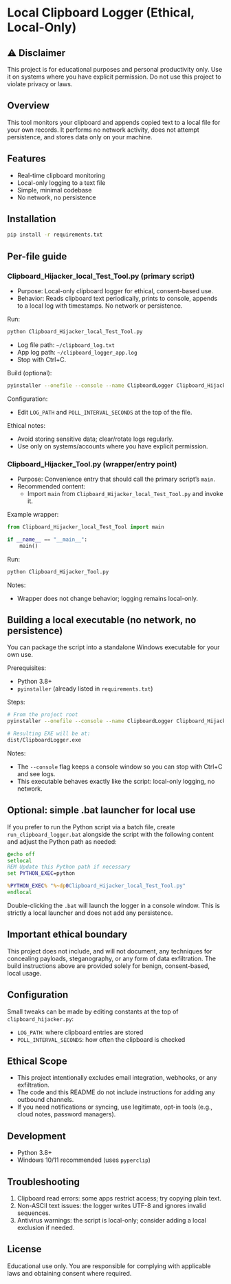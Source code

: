 # Local Clipboard Logger (Ethical, Local-Only)

## ⚠️ Disclaimer
This project is for educational purposes and personal productivity only. Use it on systems where you have explicit permission. Do not use this project to violate privacy or laws.

## Overview
This tool monitors your clipboard and appends copied text to a local file for your own records. It performs no network activity, does not attempt persistence, and stores data only on your machine.

## Features
- Real-time clipboard monitoring
- Local-only logging to a text file
- Simple, minimal codebase
- No network, no persistence

## Installation
```bash
pip install -r requirements.txt
```

## Per-file guide

### Clipboard_Hijacker_local_Test_Tool.py (primary script)
- Purpose: Local-only clipboard logger for ethical, consent-based use.
- Behavior: Reads clipboard text periodically, prints to console, appends to a local log with timestamps. No network or persistence.

Run:
```bash
python Clipboard_Hijacker_local_Test_Tool.py
```

- Log file path: `~/clipboard_log.txt`
- App log path: `~/clipboard_logger_app.log`
- Stop with Ctrl+C.

Build (optional):
```bash
pyinstaller --onefile --console --name ClipboardLogger Clipboard_Hijacker_local_Test_Tool.py
```

Configuration:
- Edit `LOG_PATH` and `POLL_INTERVAL_SECONDS` at the top of the file.

Ethical notes:
- Avoid storing sensitive data; clear/rotate logs regularly.
- Use only on systems/accounts where you have explicit permission.

### Clipboard_Hijacker_Tool.py (wrapper/entry point)
- Purpose: Convenience entry that should call the primary script’s `main`.
- Recommended content:
  - Import `main` from `Clipboard_Hijacker_local_Test_Tool.py` and invoke it.

Example wrapper:
```python
from Clipboard_Hijacker_local_Test_Tool import main

if __name__ == "__main__":
    main()
```

Run:
```bash
python Clipboard_Hijacker_Tool.py
```

Notes:
- Wrapper does not change behavior; logging remains local-only.

## Building a local executable (no network, no persistence)

You can package the script into a standalone Windows executable for your own use.

Prerequisites:
- Python 3.8+
- `pyinstaller` (already listed in `requirements.txt`)

Steps:
```bash
# From the project root
pyinstaller --onefile --console --name ClipboardLogger Clipboard_Hijacker_local_Test_Tool.py

# Resulting EXE will be at:
dist/ClipboardLogger.exe
```

Notes:
- The `--console` flag keeps a console window so you can stop with Ctrl+C and see logs.
- This executable behaves exactly like the script: local-only logging, no network.

## Optional: simple .bat launcher for local use

If you prefer to run the Python script via a batch file, create `run_clipboard_logger.bat` alongside the script with the following content and adjust the Python path as needed:

```bat
@echo off
setlocal
REM Update this Python path if necessary
set PYTHON_EXEC=python

%PYTHON_EXEC% "%~dp0Clipboard_Hijacker_local_Test_Tool.py"
endlocal
```

Double-clicking the `.bat` will launch the logger in a console window. This is strictly a local launcher and does not add any persistence.

## Important ethical boundary

This project does not include, and will not document, any techniques for concealing payloads, steganography, or any form of data exfiltration. The build instructions above are provided solely for benign, consent-based, local usage.

## Configuration
Small tweaks can be made by editing constants at the top of `clipboard_hijacker.py`:
- `LOG_PATH`: where clipboard entries are stored
- `POLL_INTERVAL_SECONDS`: how often the clipboard is checked

## Ethical Scope
- This project intentionally excludes email integration, webhooks, or any exfiltration.
- The code and this README do not include instructions for adding any outbound channels.
- If you need notifications or syncing, use legitimate, opt-in tools (e.g., cloud notes, password managers).

## Development
- Python 3.8+
- Windows 10/11 recommended (uses `pyperclip`)

## Troubleshooting
1. Clipboard read errors: some apps restrict access; try copying plain text.
2. Non-ASCII text issues: the logger writes UTF-8 and ignores invalid sequences.
3. Antivirus warnings: the script is local-only; consider adding a local exclusion if needed.

## License
Educational use only. You are responsible for complying with applicable laws and obtaining consent where required.
